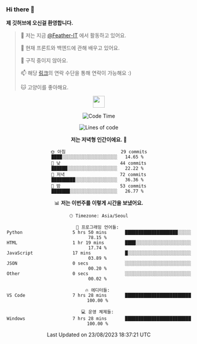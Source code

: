 ### Hi there 👋

**제 깃허브에 오신걸 환영합니다.**
 > 🔭 저는 지금 [@Feather-IT](https://www.github.com/Feather-IT) 에서 활동하고 있어요.
> 
 >  🌱 현재 프론트와 백엔드에 관해 배우고 있어요.
> 
 >  🚫 구직 중이지 않아요.
> 
 > 📫 해당 [링크](https://litt.ly/wh3nilvyou)의 연락 수단을 통해 연락이 가능해요 :)
>
 > 🐱 고양이를 좋아해요.

<div align="center"> 
 <a href="https://litt.ly/wh3nilvyou">
    <img src="https://github.githubassets.com/images/mona-loading-default.gif" width="32" />
 </a>

<!--START_SECTION:waka-->
![Code Time](http://img.shields.io/badge/Code%20Time-26%20hrs%2026%20mins-blue)

![Lines of code](https://img.shields.io/badge/%EC%A0%80%EB%8A%94%20%EC%97%AC%ED%83%9C%EA%B9%8C%EC%A7%80%20-304.0%20thousand%20%EC%A4%84%EC%9D%98%20%EC%BD%94%EB%93%9C%EB%A5%BC%20%EC%9E%91%EC%84%B1%ED%96%88%EC%96%B4%EC%9A%94.-blue)

**저는 저녁형 인간이에요. 🦉** 

```text
🌞 아침                     29 commits          ████░░░░░░░░░░░░░░░░░░░░░   14.65 % 
🌆 낮　                     44 commits          ██████░░░░░░░░░░░░░░░░░░░   22.22 % 
🌃 저녁                     72 commits          █████████░░░░░░░░░░░░░░░░   36.36 % 
🌙 밤　                     53 commits          ███████░░░░░░░░░░░░░░░░░░   26.77 % 
```


📊 **저는 이번주를 이렇게 시간을 보냈어요.** 

```text
🕑︎ Timezone: Asia/Seoul

💬 프로그래밍 언어들: 
Python                   5 hrs 50 mins       ████████████████████░░░░░   78.15 % 
HTML                     1 hr 19 mins        ████░░░░░░░░░░░░░░░░░░░░░   17.74 % 
JavaScript               17 mins             █░░░░░░░░░░░░░░░░░░░░░░░░   03.89 % 
JSON                     0 secs              ░░░░░░░░░░░░░░░░░░░░░░░░░   00.20 % 
Other                    0 secs              ░░░░░░░░░░░░░░░░░░░░░░░░░   00.02 % 

🔥 에디터들: 
VS Code                  7 hrs 28 mins       █████████████████████████   100.00 % 

💻 운영 체제들: 
Windows                  7 hrs 28 mins       █████████████████████████   100.00 % 
```


 Last Updated on 23/08/2023 18:37:21 UTC
<!--END_SECTION:waka-->
</div>

